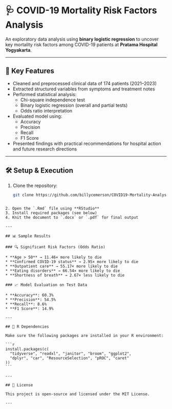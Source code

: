 # 🩺 COVID-19 Mortality Risk Factors Analysis  
An exploratory data analysis using **binary logistic regression** to uncover key mortality risk factors among COVID-19 patients at **Pratama Hospital Yogyakarta**.

---

## 🚀 Key Features

- Cleaned and preprocessed clinical data of 174 patients (2021–2023)
- Extracted structured variables from symptoms and treatment notes
- Performed statistical analysis:
  - Chi-square independence test
  - Binary logistic regression (overall and partial tests)
  - Odds ratio interpretation
- Evaluated model using:
  - Accuracy
  - Precision
  - Recall
  - F1 Score
- Presented findings with practical recommendations for hospital action and future research directions

---

## 🛠️ Setup & Execution

1. Clone the repository:
   ```bash
   git clone https://github.com/billycemerson/COVID19-Mortality-Analysis.git
````

2. Open the `.Rmd` file using **RStudio**
3. Install required packages (see below)
4. Knit the document to `.docx` or `.pdf` for final output

---

## 📊 Sample Results

### 🔍 Significant Risk Factors (Odds Ratio)

* **Age > 50** → 11.46× more likely to die
* **Confirmed COVID-19 status** → 2.95× more likely to die
* **Outpatient care** → 55.17× more likely to die
* **Eating disorders** → 66.54× more likely to die
* **Shortness of breath** → 2.67× less likely to die

### 📈 Model Evaluation on Test Data

* **Accuracy**: 60.3%
* **Precision**: 54.5%
* **Recall**: 8.6%
* **F1 Score**: 14.9%

---

## 🧩 R Dependencies

Make sure the following packages are installed in your R environment:

```r
install.packages(c(
  "tidyverse", "readxl", "janitor", "broom", "ggplot2",
  "dplyr", "car", "ResourceSelection", "pROC", "caret"
))
```

---

## 📄 License

This project is open-source and licensed under the MIT License.

---
